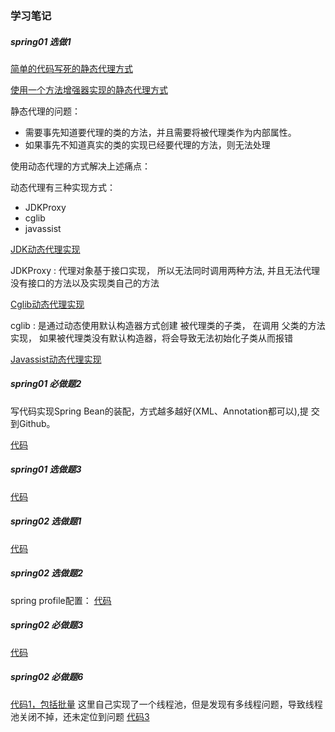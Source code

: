 ### 学习笔记

##### spring01 选做1

[简单的代码写死的静态代理方式](com.java.proxy/CodeStaticProxyTest.java)

[使用一个方法增强器实现的静态代理方式](com.java.proxy/StaticProxyTest.java)

静态代理的问题：
* 需要事先知道要代理的类的方法，并且需要将被代理类作为内部属性。
* 如果事先不知道真实的类的实现已经要代理的方法，则无法处理

使用动态代理的方式解决上述痛点：

动态代理有三种实现方式：
* JDKProxy
* cglib
* javassist

[JDK动态代理实现](com.java.proxy/JdkProxyTest.java)

JDKProxy : 代理对象基于接口实现， 所以无法同时调用两种方法, 并且无法代理没有接口的方法以及实现类自己的方法

[Cglib动态代理实现](com.java.proxy/CglibDynamicProxyTest.java)

cglib : 是通过动态使用默认构造器方式创建 被代理类的子类， 在调用 父类的方法实现， 如果被代理类没有默认构造器，将会导致无法初始化子类从而报错

[Javassist动态代理实现](com.java.proxy/JavassistProxyTest.java)

##### spring01 必做题2

写代码实现Spring Bean的装配，方式越多越好(XML、Annotation都可以),提 交到Github。

[代码](com.java.proxy/SpringBeanInjectTest.java)

##### spring01 选做题3

[代码](com.java.proxy/com/test2/Main.java)


##### spring02 选做题1 

[代码](com.java.proxy/SingletonTest.java)

##### spring02 选做题2

spring profile配置：
[代码](com.java.proxy/ProfileTest.java)

##### spring02 必做题3

[代码](https://github.com/wyc192273/JAVA-000/tree/main/school-springboot-test)

##### spring02 必做题6

[代码1，包括批量](com.java.proxy/com/test3/DataSourceDemo.java)
这里自己实现了一个线程池，但是发现有多线程问题，导致线程池关闭不掉，还未定位到问题
[代码3](com.java.proxy/com/test3/HikariTest.java)

